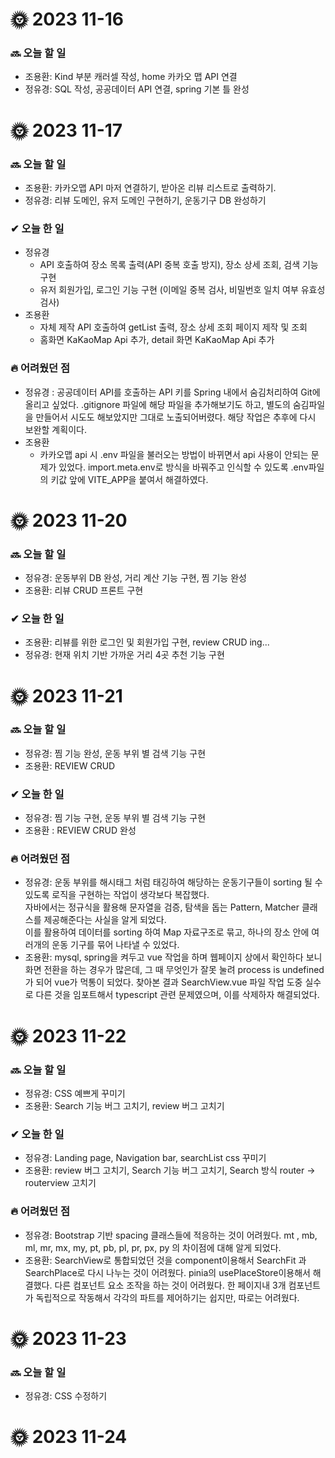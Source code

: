 # 🌞 2023 11-16
### 🔜 오늘 할 일
- 조용환: Kind 부분 캐러셀 작성, home 카카오 맵 API 연결
- 정유경: SQL 작성, 공공데이터 API 연결, spring 기본 틀 완성

# 🌞 2023 11-17
### 🔜 오늘 할 일
- 조용환: 카카오맵 API 마저 연결하기, 받아온 리뷰 리스트로 출력하기.
- 정유경: 리뷰 도메인, 유저 도메인 구현하기, 운동기구 DB 완성하기

### ✔ 오늘 한 일
- 정유경
  - API 호출하여 장소 목록 출력(API 중복 호출 방지), 장소 상세 조회, 검색 기능 구현
  - 유저 회원가입, 로그인 기능 구현 (이메일 중복 검사, 비밀번호 일치 여부 유효성 검사)
- 조용환
  - 자체 제작 API 호출하여 getList 출력, 장소 상세 조회 페이지 제작 및 조회
  - 홈화면 KaKaoMap Api 추가, detail 화면 KaKaoMap Api 추가
### 🔥 어려웠던 점
- 정유경 : 공공데이터 API를 호출하는 API 키를 Spring 내에서 숨김처리하여 Git에 올리고 싶었다. .gitignore 파일에 해당 파일을 추가해보기도 하고, 별도의 숨김파일을 만들어서 시도도 해보았지만 그대로 노출되어버렸다. 해당 작업은 추후에 다시 보완할 계획이다.
- 조용환
  - 카카오맵 api 시 .env 파일을 불러오는 방법이 바뀌면서 api 사용이 안되는 문제가 있었다. import.meta.env로 방식을 바꿔주고 인식할 수 있도록 .env파일의 키값 앞에 VITE_APP을 붙여서 해결하였다.
# 🌞 2023 11-20
### 🔜 오늘 할 일
- 정유경: 운동부위 DB 완성, 거리 계산 기능 구현, 찜 기능 완성
- 조용환: 리뷰 CRUD 프론트 구현
### ✔ 오늘 한 일
- 조용환: 리뷰를 위한 로그인 및 회원가입 구현, review CRUD ing...
- 정유경: 현재 위치 기반 가까운 거리 4곳 추천 기능 구현

# 🌞 2023 11-21
### 🔜 오늘 할 일
- 정유경: 찜 기능 완성, 운동 부위 별 검색 기능 구현
- 조용환: REVIEW CRUD

### ✔ 오늘 한 일
- 정유경: 찜 기능 구현, 운동 부위 별 검색 기능 구현
- 조용환 : REVIEW CRUD 완성
### 🔥 어려웠던 점
- 정유경: 운동 부위를 해시태그 처럼 태깅하여 해당하는 운동기구들이 sorting 될 수 있도록 로직을 구현하는 작업이 생각보다 복잡했다. <br> 자바에서는 정규식을 활용해 문자열을 검증, 탐색을 돕는 Pattern, Matcher 클래스를 제공해준다는 사실을 알게 되었다. <br> 이를 활용하여 데이터를 sorting 하여 Map 자료구조로 묶고, 하나의 장소 안에 여러개의 운동 기구를 묶어 나타낼 수 있었다.
- 조용환: mysql, spring을 켜두고 vue 작업을 하며 웹페이지 상에서 확인하다 보니 화면 전환을 하는 경우가 많은데, 그 때 무엇인가 잘못 눌려 process is undefined가 되어 vue가 먹통이 되었다.
          찾아본 결과 SearchView.vue 파일 작업 도중 실수로 다른 것을 임포트해서 typescript 관련 문제였으며, 이를 삭제하자 해결되었다.

# 🌞 2023 11-22
### 🔜 오늘 할 일
- 정유경: CSS 예쁘게 꾸미기
- 조용환: Search 기능 버그 고치기, review 버그 고치기
### ✔ 오늘 한 일
- 정유경: Landing page, Navigation bar, searchList css 꾸미기
- 조용환: review 버그 고치기, Search 기능 버그 고치기, Search 방식 router -> routerview 고치기
### 🔥 어려웠던 점
- 정유경: Bootstrap 기반 spacing 클래스들에 적응하는 것이 어려웠다. mt , mb, ml, mr, mx, my, pt, pb, pl, pr, px, py 의 차이점에 대해 알게 되었다.
- 조용환: SearchView로 통합되었던 것을 component이용해서 SearchFit 과 SearchPlace로 다시 나누는 것이 어려웠다. pinia의 usePlaceStore이용해서 해결했다.
          다른 컴포넌트 요소 조작을 하는 것이 어려웠다. 한 페이지내 3개 컴포넌트가 독립적으로 작동해서 각각의 파트를 제어하기는 쉽지만, 따로는 어려웠다. 
# 🌞 2023 11-23
### 🔜 오늘 할 일
- 정유경: CSS 수정하기

# 🌞 2023 11-24
